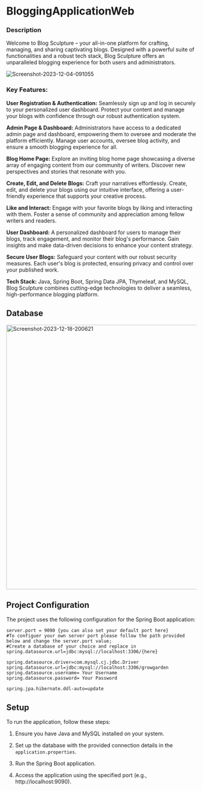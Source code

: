 # BloggingApplicationWeb
### Description
Welcome to Blog Sculpture – your all-in-one platform for crafting, managing, and sharing captivating blogs. Designed with a powerful suite of functionalities and a robust tech stack, Blog Sculpture offers an unparalleled blogging experience for both users and administrators.

<img src="https://i.ibb.co/tKsLLJr/Screenshot-2023-12-04-091055.png" alt="Screenshot-2023-12-04-091055" border="0">


### Key Features:

**User Registration & Authentication:** Seamlessly sign up and log in securely to your personalized user dashboard. Protect your content and manage your blogs with confidence through our robust authentication system.

**Admin Page & Dashboard:** Administrators have access to a dedicated admin page and dashboard, empowering them to oversee and moderate the platform efficiently. Manage user accounts, oversee blog activity, and ensure a smooth blogging experience for all.

**Blog Home Page:** Explore an inviting blog home page showcasing a diverse array of engaging content from our community of writers. Discover new perspectives and stories that resonate with you.

**Create, Edit, and Delete Blogs:** Craft your narratives effortlessly. Create, edit, and delete your blogs using our intuitive interface, offering a user-friendly experience that supports your creative process.

**Like and Interact:** Engage with your favorite blogs by liking and interacting with them. Foster a sense of community and appreciation among fellow writers and readers.

**User Dashboard:** A personalized dashboard for users to manage their blogs, track engagement, and monitor their blog's performance. Gain insights and make data-driven decisions to enhance your content strategy.

**Secure User Blogs:** Safeguard your content with our robust security measures. Each user's blog is protected, ensuring privacy and control over your published work.

**Tech Stack:** Java, Spring Boot, Spring Data JPA, Thymeleaf, and MySQL, Blog Sculpture combines cutting-edge technologies to deliver a seamless, high-performance blogging platform.

## Database
<img src="https://i.ibb.co/3hpZtQP/Screenshot-2023-12-18-200621.png" alt="Screenshot-2023-12-18-200621" border="0" width="700px">

## Project Configuration

The project uses the following configuration for the Spring Boot application:

```properties
server.port = 9090 {you can also set your default port here}
#To configuer your own server port please follow the path provided below and change the server.port value;
#Create a database of your choice and replace in spring.datasource.url=jdbc:mysql://localhost:3306/{here}

spring.datasource.driver=com.mysql.cj.jdbc.Driver
spring.datasource.url=jdbc:mysql://localhost:3306/growgarden
spring.datasource.username= Your Username
spring.datasource.password= Your Password

spring.jpa.hibernate.ddl-auto=update

```
## Setup

To run the application, follow these steps:

1. Ensure you have Java and MySQL installed on your system.

2. Set up the database with the provided connection details in the `application.properties`.

3. Run the Spring Boot application.

4. Access the application using the specified port (e.g., http://localhost:9090).
